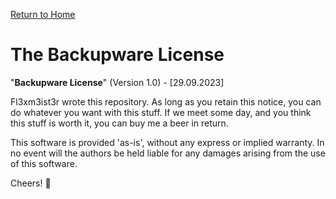 [Return to Home](./README.md)

# The Backupware License

"**Backupware License**" (Version 1.0) - [29.09.2023]

Fl3xm3ist3r wrote this repository. As long as you retain this notice, you can do whatever you want with this stuff. If we meet some day, and you think this stuff is worth it, you can buy me a beer in return.

This software is provided 'as-is', without any express or implied warranty. In no event will the authors be held liable for any damages arising from the use of this software.

Cheers! 🍺
